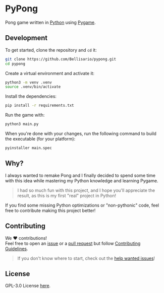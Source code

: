 # PyPong

Pong game written in [Python](https://www.python.org/) using [Pygame](https://www.pygame.org/).

## Development

To get started, clone the repository and `cd` it:

```bash
git clone https://github.com/Bellisario/pypong.git
cd pypong
```

Create a virtual environment and activate it:

```bash
python3 -m venv .venv
source .venv/bin/activate
```

Install the dependencies:

```bash
pip install -r requirements.txt
```

Run the game with:

```bash
python3 main.py
```

When you're done with your changes, run the following command to build the executable (for your platform):

```bash
pyinstaller main.spec
```

## Why?

I always wanted to remake Pong and I finally decided to spend some time with this idea while mastering my Python knowledge and learning Pygame.

> I had so much fun with this project, and I hope you'll appreciate the result, as this is my first "real" project in Python!

If you find some missing Python optimizations or "non-pythonic" code, feel free to contribute making this project better!

## Contributing

We :heart: contributions!\
Feel free to open an [issue](https://github.com/Bellisario/pypong/issues) or a [pull request](https://github.com/Bellisario/pypong/pulls) but follow [Contributing Guidelines](https://github.com/Bellisario/pypong/blob/main/CONTRIBUTING.md).

> If you don't know where to start, check out the [help wanted issues](https://github.com/Bellisario/pypong/labels/help%20wanted)!

## License

GPL-3.0 License [here](https://github.com/Bellisario/pypong/blob/main/LICENSE).
